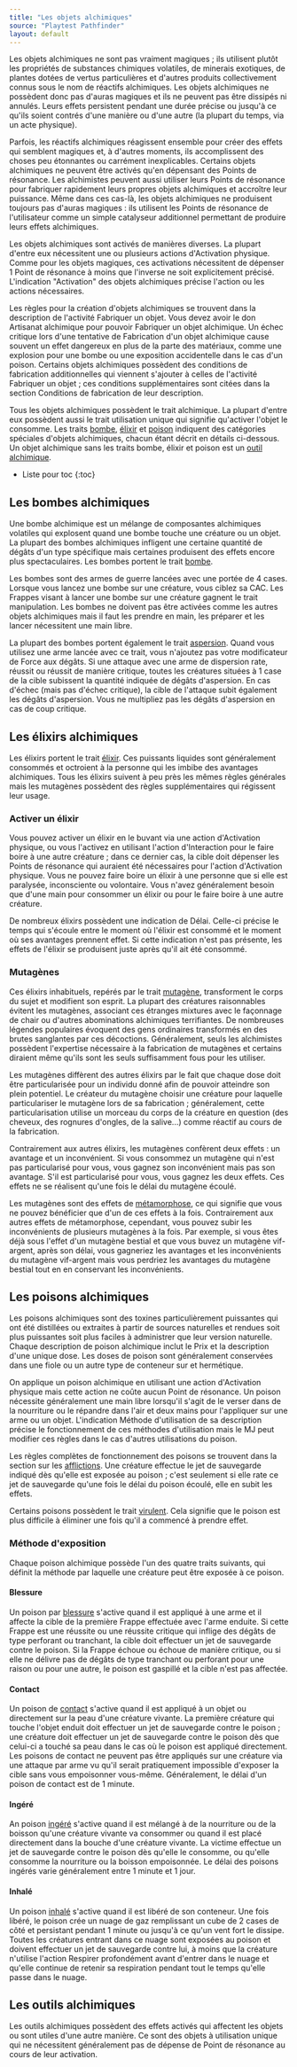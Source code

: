 ```yaml
---
title: "Les objets alchimiques"
source: "Playtest Pathfinder"
layout: default
---
```


Les objets alchimiques ne sont pas vraiment magiques ; ils utilisent plutôt les propriétés de substances chimiques volatiles, de minerais exotiques, de plantes dotées de vertus particulières et d'autres produits collectivement connus sous le nom de réactifs alchimiques. Les objets alchimiques ne possèdent donc pas d'auras magiques et ils ne peuvent pas être dissipés ni annulés. Leurs effets persistent pendant une durée précise ou jusqu'à ce qu'ils soient contrés d'une manière ou d'une autre (la plupart du temps, via un acte physique).

Parfois, les réactifs alchimiques réagissent ensemble pour créer des effets qui semblent magiques et, à d'autres moments, ils accomplissent des choses peu étonnantes ou carrément inexplicables. Certains objets alchimiques ne peuvent être activés qu'en dépensant des Points de résonance. Les alchimistes peuvent aussi utiliser leurs Points de résonance pour fabriquer rapidement leurs propres objets alchimiques et accroître leur puissance. Même dans ces cas-là, les objets alchimiques ne produisent toujours pas d'auras magiques : ils utilisent les Points de résonance de l'utilisateur comme un simple catalyseur additionnel permettant de produire leurs effets alchimiques.

Les objets alchimiques sont activés de manières diverses. La plupart d'entre eux nécessitent une ou plusieurs actions d'Activation physique. Comme pour les objets magiques, ces activations nécessitent de dépenser 1 Point de résonance à moins que l'inverse ne soit explicitement précisé. L'indication "Activation" des objets alchimiques précise l'action ou les actions nécessaires.

Les règles pour la création d'objets alchimiques se trouvent dans la description de l'activité Fabriquer un objet. Vous devez avoir le don Artisanat alchimique pour pouvoir Fabriquer un objet alchimique. Un échec critique lors d'une tentative de Fabrication d'un objet alchimique cause souvent un effet dangereux en plus de la parte des matériaux, comme une explosion pour une bombe ou une exposition accidentelle dans le cas d'un poison. Certains objets alchimiques possèdent des conditions de fabrication additionnelles qui viennent s'ajouter à celles de l'activité Fabriquer un objet ; ces conditions supplémentaires sont citées dans la section Conditions de fabrication de leur description.

Tous les objets alchimiques possèdent le trait alchimique. La plupart d'entre eux possèdent aussi le trait utilisation unique qui signifie qu'activer l'objet le consomme. Les traits [bombe](#les-bombes-alchimiques), [élixir](#les-élixirs-alchimiques) et [poison](#les-poisons-alchimiques) indiquent des catégories spéciales d'objets alchimiques, chacun étant décrit en détails ci-dessous. Un objet alchimique sans les traits bombe, élixir et poison est un [outil alchimique](#les-outils-alchimiques).

* Liste pour toc
{:toc}

## Les bombes alchimiques

Une bombe alchimique est un mélange de composantes alchimiques volatiles qui explosent quand une bombe touche une créature ou un objet. La plupart des bombes alchimiques infligent une certaine quantité de dégâts d'un type spécifique mais certaines produisent des effets encore plus spectaculaires. Les bombes portent le trait [bombe](/traits/bombe.html).

Les bombes sont des armes de guerre lancées avec une portée de 4 cases. Lorsque vous lancez une bombe sur une créature, vous ciblez sa CAC. Les Frappes visant à lancer une bombe sur une créature gagnent le trait manipulation. Les bombes ne doivent pas être activées comme les autres objets alchimiques mais il faut les prendre en main, les préparer et les lancer nécessitent une main libre.

La plupart des bombes portent également le trait [aspersion](/traits/aspersion.html). Quand vous utilisez une arme lancée avec ce trait, vous n'ajoutez pas votre modificateur de Force aux dégâts. Si une attaque avec une arme de dispersion rate, réussit ou réussit de manière critique, toutes les créatures situées à 1 case de la cible subissent la quantité indiquée de dégâts d'aspersion. En cas d'échec (mais pas d'échec critique), la cible de l'attaque subit également les dégâts d'aspersion. Vous ne multipliez pas les dégâts d'aspersion en cas de coup critique.

## Les élixirs alchimiques

Les élixirs portent le trait [élixir](/traits/élixir.html). Ces puissants liquides sont généralement consommés et octroient à la personne qui les imbibe des avantages alchimiques. Tous les élixirs suivent à peu près les mêmes règles générales mais les mutagènes possèdent des règles supplémentaires qui régissent leur usage.

### Activer un élixir

Vous pouvez activer un élixir en le buvant via une action d'Activation physique, ou vous l'activez en utilisant l'action d'Interaction pour le faire boire à une autre créature ; dans ce dernier cas, la cible doit dépenser les Points de résonance qui auraient été nécessaires pour l'action d'Activation physique. Vous ne pouvez faire boire un élixir à une personne que si elle est paralysée, inconsciente ou volontaire. Vous n'avez généralement besoin que d'une main pour consommer un élixir ou pour le faire boire à une autre créature.

De nombreux élixirs possèdent une indication de Délai. Celle-ci précise le temps qui s'écoule entre le moment où l'élixir est consommé et le moment où ses avantages prennent effet. Si cette indication n'est pas présente, les effets de l'élixir se produisent juste après qu'il ait été consommé.

### Mutagènes

Ces élixirs inhabituels, repérés par le trait [mutagène](/traits/mutagène.html), transforment le corps du sujet et modifient son esprit. La plupart des créatures raisonnables évitent les mutagènes, associant ces étranges mixtures avec le façonnage de chair ou d'autres abominations alchimiques terrifiantes. De nombreuses légendes populaires évoquent des gens ordinaires transformés en des brutes sanglantes par ces décoctions. Généralement, seuls les alchimistes possèdent l'expertise nécessaire à la fabrication de mutagènes et certains diraient même qu'ils sont les seuls suffisamment fous pour les utiliser.

Les mutagènes diffèrent des autres élixirs par le fait que chaque dose doit être particularisée pour un individu donné afin de pouvoir atteindre son plein potentiel. Le créateur du mutagène choisir une créature pour laquelle particulariser le mutagène lors de sa fabrication ; généralement, cette particularisation utilise un morceau du corps de la créature en question (des cheveux, des rognures d'ongles, de la salive...) comme réactif au cours de la fabrication.

Contrairement aux autres élixirs, les mutagènes confèrent deux effets : un avantage et un inconvénient. Si vous consommez un mutagène qui n'est pas particularisé pour vous, vous gagnez son inconvénient mais pas son avantage. S'il est particularisé pour vous, vous gagnez les deux effets. Ces effets ne se réalisent qu'une fois le délai du mutagène écoulé.

Les mutagènes sont des effets de [métamorphose](/traits/métamorphose.html), ce qui signifie que vous ne pouvez bénéficier que d'un de ces effets à la fois. Contrairement aux autres effets de métamorphose, cependant, vous pouvez subir les inconvénients de plusieurs mutagènes à la fois. Par exemple, si vous êtes déjà sous l'effet d'un mutagène bestial et que vous buvez un mutagène vif-argent, après son délai, vous gagneriez les avantages et les inconvénients du mutagène vif-argent mais vous perdriez les avantages du mutagène bestial tout en en conservant les inconvénients.

## Les poisons alchimiques

Les poisons alchimiques sont des toxines particulièrement puissantes qui ont été distillées ou extraites à partir de sources naturelles et rendues soit plus puissantes soit plus faciles à administrer que leur version naturelle. Chaque description de poison alchimique inclut le Prix et la description d'une unique dose. Les doses de poison sont généralement conservées dans une fiole ou un autre type de conteneur sur et hermétique.

On applique un poison alchimique en utilisant une action d'Activation physique mais cette action ne coûte aucun Point de résonance. Un poison nécessite généralement une main libre lorsqu'il s'agit de le verser dans de la nourriture ou le répandre dans l'air et deux mains pour l'appliquer sur une arme ou un objet. L'indication Méthode d'utilisation de sa description précise le fonctionnement de ces méthodes d'utilisation mais le MJ peut modifier ces règles dans le cas d'autres utilisations du poison.

Les règles complètes de fonctionnement des poisons se trouvent dans la section sur les [afflictions](/ch9-jouer-à-pathfinder/afflictions.html). Une créature effectue le jet de sauvegarde indiqué dès qu'elle est exposée au poison ; c'est seulement si elle rate ce jet de sauvegarde qu'une fois le délai du poison écoulé, elle en subit les effets.

Certains poisons possèdent le trait [virulent](/traits/virulent.html). Cela signifie que le poison est plus difficile à éliminer une fois qu'il a commencé à prendre effet.

### Méthode d'exposition

Chaque poison alchimique possède l'un des quatre traits suivants, qui définit la méthode par laquelle une créature peut être exposée à ce poison.

#### Blessure

Un poison par [blessure](/traits/blessure.html) s'active quand il est appliqué à une arme et il affecte la cible de la première Frappe effectuée avec l'arme enduite. Si cette Frappe est une réussite ou une réussite critique qui inflige des dégâts de type perforant ou tranchant, la cible doit effectuer un jet de sauvegarde contre le poison. Si la Frappe échoue ou échoue de manière critique, ou si elle ne délivre pas de dégâts de type tranchant ou perforant pour une raison ou pour une autre, le poison est gaspillé et la cible n'est pas affectée.

#### Contact

Un poison de [contact](/traits/contact.html) s'active quand il est appliqué à un objet ou directement sur la peau d'une créature vivante. La première créature qui touche l'objet enduit doit effectuer un jet de sauvegarde contre le poison ; une créature doit effectuer un jet de sauvegarde contre le poison dès que celui-ci a touché sa peau dans le cas où le poison est appliqué directement. Les poisons de contact ne peuvent pas être appliqués sur une créature via une attaque par arme vu qu'il serait pratiquement impossible d'exposer la cible sans vous empoisonner vous-même. Généralement, le délai d'un poison de contact est de 1 minute.

#### Ingéré

An poison [ingéré](/traits/ingéré.html) s'active quand il est mélangé à de la nourriture ou de la boisson qu'une créature vivante va consommer ou quand il est placé directement dans la bouche d'une créature vivante. La victime effectue un jet de sauvegarde contre le poison dès qu'elle le consomme, ou qu'elle consomme la nourriture ou la boisson empoisonnée. Le délai des poisons ingérés varie généralement entre 1 minute et 1 jour.

#### Inhalé

Un poison [inhalé](/traits/inhalé.html) s'active quand il est libéré de son conteneur. Une fois libéré, le poison crée un nuage de gaz remplissant un cube de 2 cases de côté et persistant pendant 1 minute ou jusqu'à ce qu'un vent fort le dissipe. Toutes les créatures entrant dans ce nuage sont exposées au poison et doivent effectuer un jet de sauvegarde contre lui, à moins que la créature n'utilise l'action Respirer profondément avant d'entrer dans le nuage et qu'elle continue de retenir sa respiration pendant tout le temps qu'elle passe dans le nuage.

## Les outils alchimiques

Les outils alchimiques possèdent des effets activés qui affectent les objets ou sont utiles d'une autre manière. Ce sont des objets à utilisation unique qui ne nécessitent généralement pas de dépense de Point de résonance au cours de leur activation.
